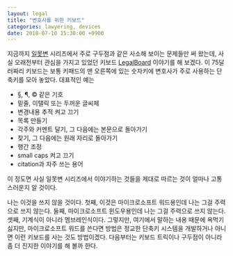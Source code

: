 ```yaml
---
layout: legal
title: "변호사를 위한 키보드"
categories: lawyering, devices
date: 2018-07-10 15:30:00 +0900
---
```


지금까지 [일못변](/categories/lawyering.html) 시리즈에서 주로 구두점과 같은 사소해 보이는 문제들만 써 왔는데, 사실 오래전부터 관심을 가지고 있었던 키보드 [LegalBoard](https://www.legalkeyboards.com/) 이야기를 해 보겠다. 이 75달러짜리 키보드는 보통 키패드의 맨 오른쪽에 있는 숫자키에 변호사가 주로 사용하는 단축키를 모아 놓았다. 대표적인 예는

- §, ¶, © 같은 기호
- 밑줄, 이탤릭 또는 두꺼운 글씨체
- 변경내용 추적 켜고 끄기
- 목록 만들기
- 각주와 커멘트 달기, 그 다음에는 본문으로 돌아가기
- 찾기, 그 다음에는 원래 자리로 돌아가기
- 행간 조정
- small caps 켜고 끄기
- citation과 자주 쓰는 용어

이 정도면 사실 일못변 시리즈에서 이야기하는 것들을 제대로 따르는 것이 얼마나 고통스러운지 알 것이다.

나는 이것을 쓰지 않을 것이다. 첫째, 이것은 마이크로소프트 워드용인데 나는 그걸 주력으로 쓰지 않는다. 둘째, 마이크로소프트 윈도우용인데 나는 그걸 주력으로 쓰지 않는다. 셋째, 기계식이 아니라 멤브레인식이다. 그렇지만, 여기에서 말하는 내용 때문에 욕먹기 싫지만, 마이크로소프트 워드를 쓴다면 방법은 정교한 단축키 시스템을 개발하거나 아니면 이런 키보드를 사는 것도 방법이겠다. 다음부터는 키보드 트릭이나 구두점이 아니라 좀 더 진지한 이야기를 해 볼까 한다.
